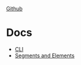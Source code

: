 [Github](https://github.com/Matthiasclee/rbedi)
# Docs
* [CLI](cli.md)
* [Segments and Elements](segments.md)
